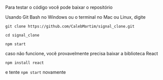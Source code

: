 Para testar o código você pode baixar o repositório

Usando Git Bash no Windows ou o terminal no Mac ou Linux, digite

`git clone https://github.com/CalebMartim/signal_clone.git`

`cd signal_clone`

`npm start`

caso não funcione, você provavelmente precisa baixar a biblioteca React

`npm install react`

e tente `npm start` novamente
